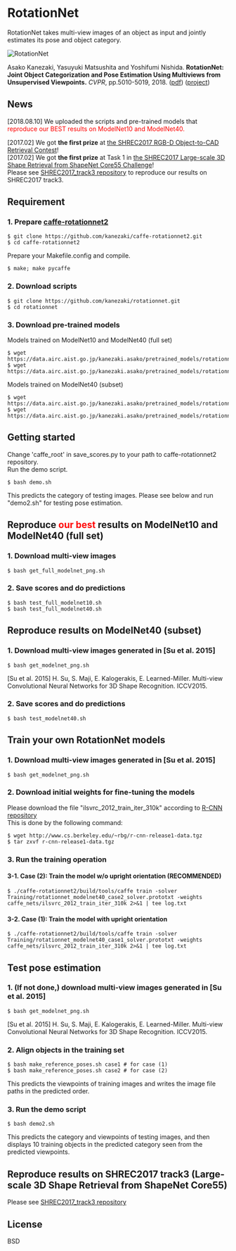 # RotationNet

RotationNet takes multi-view images of an object as input and jointly estimates its pose and object category.  

![RotationNet](https://kanezaki.github.io/media/RotationNet2.jpg "Inference Process")

Asako Kanezaki, Yasuyuki Matsushita and Yoshifumi Nishida.
**RotationNet: Joint Object Categorization and Pose Estimation Using Multiviews from Unsupervised Viewpoints.** 
*CVPR*, pp.5010-5019, 2018.
([pdf](https://arxiv.org/abs/1603.06208))
([project](https://kanezaki.github.io/rotationnet/))

## News

[2018.08.10] We uploaded the scripts and pre-trained models that <span style="color:red">reproduce our BEST results on ModelNet10 and ModelNet40.</span>

[2017.02] We got **the first prize** at [the SHREC2017 RGB-D Object-to-CAD Retrieval Contest](http://people.sutd.edu.sg/~saikit/projects/sceneNN/shrec17/evaluation/)!  
[2017.02] We got **the first prize** at Task 1 in [the SHREC2017 Large-scale 3D Shape Retrieval from ShapeNet Core55 Challenge](https://shapenet.cs.stanford.edu/shrec17/#results)!  
Please see [SHREC2017\_track3 repository](https://github.com/kanezaki/SHREC2017_track3) to reproduce our results on SHREC2017 track3.  


## Requirement

### 1. Prepare [caffe-rotationnet2](https://github.com/kanezaki/caffe-rotationnet2)
    $ git clone https://github.com/kanezaki/caffe-rotationnet2.git  
    $ cd caffe-rotationnet2  
  
Prepare your Makefile.config and compile.  

    $ make; make pycaffe

### 2. Download scripts
    $ git clone https://github.com/kanezaki/rotationnet.git  
    $ cd rotationnet

### 3. Download pre-trained models
Models trained on ModelNet10 and ModelNet40 (full set)  

    $ wget https://data.airc.aist.go.jp/kanezaki.asako/pretrained_models/rotationnet_modelnet10_case2_ori2.caffemodel  
    $ wget https://data.airc.aist.go.jp/kanezaki.asako/pretrained_models/rotationnet_modelnet40_case2_ori4.caffemodel  

Models trained on ModelNet40 (subset)  

    $ wget https://data.airc.aist.go.jp/kanezaki.asako/pretrained_models/rotationnet_modelnet40_case1.caffemodel  
    $ wget https://data.airc.aist.go.jp/kanezaki.asako/pretrained_models/rotationnet_modelnet40_case2.caffemodel

## Getting started
   Change 'caffe\_root' in save_scores.py to your path to caffe-rotationnet2 repository.  
   Run the demo script.  

    $ bash demo.sh

   This predicts the category of testing images. Please see below and run "demo2.sh" for testing pose estimation.  


## Reproduce <span style="color:red">our best</span> results on ModelNet10 and ModelNet40 (full set)

### 1. Download multi-view images 
    $ bash get_full_modelnet_png.sh  
   
### 2. Save scores and do predictions
    $ bash test_full_modelnet10.sh  
    $ bash test_full_modelnet40.sh  

## Reproduce results on ModelNet40 (subset)

### 1. Download multi-view images generated in [Su et al. 2015]
    $ bash get_modelnet_png.sh  
[Su et al. 2015] H. Su, S. Maji, E. Kalogerakis, E. Learned-Miller. Multi-view Convolutional Neural Networks for 3D Shape Recognition. ICCV2015.  
   
### 2. Save scores and do predictions
    $ bash test_modelnet40.sh  

## Train your own RotationNet models

### 1. Download multi-view images generated in [Su et al. 2015]
    $ bash get_modelnet_png.sh  

### 2. Download initial weights for fine-tuning the models
   Please download the file "ilsvrc_2012_train_iter_310k" according to [R-CNN repository](https://github.com/rbgirshick/rcnn)  
   This is done by the following command:  

    $ wget http://www.cs.berkeley.edu/~rbg/r-cnn-release1-data.tgz  
    $ tar zxvf r-cnn-release1-data.tgz  

### 3. Run the training operation
#### 3-1. Case (2): Train the model w/o upright orientation (RECOMMENDED)
    $ ./caffe-rotationnet2/build/tools/caffe train -solver Training/rotationnet_modelnet40_case2_solver.prototxt -weights caffe_nets/ilsvrc_2012_train_iter_310k 2>&1 | tee log.txt  
#### 3-2. Case (1): Train the model with upright orientation
    $ ./caffe-rotationnet2/build/tools/caffe train -solver Training/rotationnet_modelnet40_case1_solver.prototxt -weights caffe_nets/ilsvrc_2012_train_iter_310k 2>&1 | tee log.txt  


## Test pose estimation

### 1. (If not done,) download multi-view images generated in [Su et al. 2015]
    $ bash get_modelnet_png.sh  
[Su et al. 2015] H. Su, S. Maji, E. Kalogerakis, E. Learned-Miller. Multi-view Convolutional Neural Networks for 3D Shape Recognition. ICCV2015.  
   
### 2. Align objects in the training set
    $ bash make_reference_poses.sh case1 # for case (1)  
    $ bash make_reference_poses.sh case2 # for case (2)   

   This predicts the viewpoints of training images and writes the image file paths in the predicted order.  


### 3. Run the demo script  
    $ bash demo2.sh

   This predicts the category and viewpoints of testing images, and then displays 10 training objects in the predicted category seen from the predicted viewpoints.  


## Reproduce results on SHREC2017 track3 (Large-scale 3D Shape Retrieval from ShapeNet Core55)
   Please see [SHREC2017\_track3 repository](https://github.com/kanezaki/SHREC2017_track3)


## License

BSD